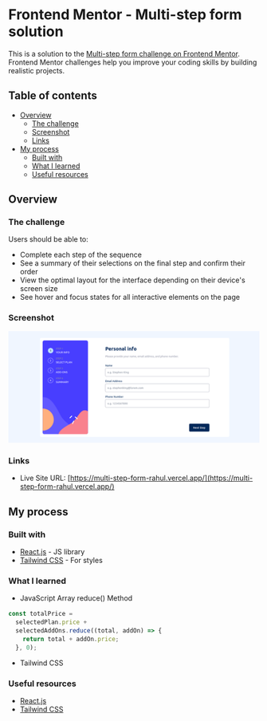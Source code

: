 # Frontend Mentor - Multi-step form solution

This is a solution to the [Multi-step form challenge on Frontend Mentor](https://www.frontendmentor.io/challenges/multistep-form-YVAnSdqQBJ). Frontend Mentor challenges help you improve your coding skills by building realistic projects.

## Table of contents

- [Overview](#overview)
  - [The challenge](#the-challenge)
  - [Screenshot](#screenshot)
  - [Links](#links)
- [My process](#my-process)
  - [Built with](#built-with)
  - [What I learned](#what-i-learned)
  - [Useful resources](#useful-resources)

## Overview

### The challenge

Users should be able to:

- Complete each step of the sequence
- See a summary of their selections on the final step and confirm their order
- View the optimal layout for the interface depending on their device's screen size
- See hover and focus states for all interactive elements on the page

### Screenshot

![](./screenshot.png)

### Links

- Live Site URL: [https://multi-step-form-rahul.vercel.app/](https://multi-step-form-rahul.vercel.app/)

## My process

### Built with

- [React.js](https://reactjs.org/) - JS library
- [Tailwind CSS](https://tailwindcss.com/) - For styles

### What I learned

- JavaScript Array reduce() Method

```js
const totalPrice =
  selectedPlan.price +
  selectedAddOns.reduce((total, addOn) => {
    return total + addOn.price;
  }, 0);
```

- Tailwind CSS

### Useful resources

- [React.js](https://reactjs.org/)
- [Tailwind CSS](https://tailwindcss.com/)
